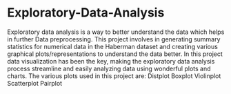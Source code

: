 # Exploratory-Data-Analysis
Exploratory data analysis is a way to better understand the data which helps in further Data preprocessing. This project involves in generating summary statistics for numerical data in the Haberman dataset and creating various graphical plots/representations to understand the data better. In this project data visualization has been the key, making the exploratory data analysis process streamline and easily analyzing data using wonderful plots and charts. The various plots used in this project are:
Distplot
Boxplot
Violinplot
Scatterplot
Pairplot
